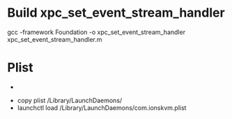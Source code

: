 # Build xpc_set_event_stream_handler
gcc -framework Foundation -o xpc_set_event_stream_handler xpc_set_event_stream_handler.m

# Plist
* ``` chown root:wheel on plist
* copy plist /Library/LaunchDaemons/
* launchctl load /Library/LaunchDaemons/com.ionskvm.plist